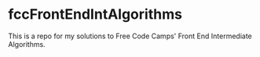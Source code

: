 # fccFrontEndIntAlgorithms
This is a repo for my solutions to Free Code Camps' Front End Intermediate Algorithms.
